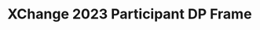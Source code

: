 ---
title: XChange 2023 Participant DP Frame
redirect_to: https://twb.nz/xchange2023
redirect_from: 
  - /XChange2023DPFrame
  - /xchange2023dpframe
---